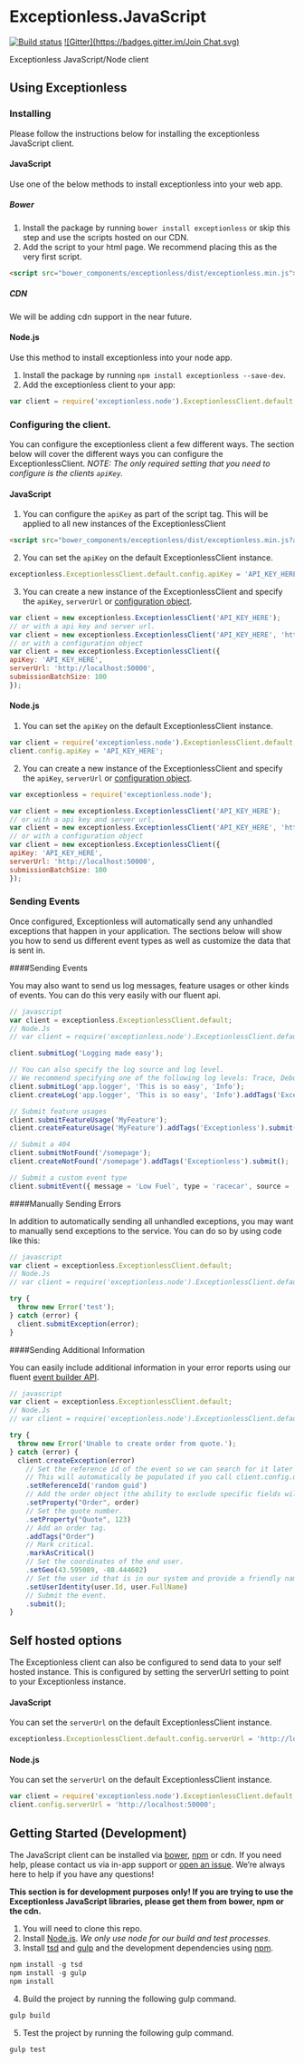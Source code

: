 # Exceptionless.JavaScript
[![Build status](https://ci.appveyor.com/api/projects/status/ahu7u4tvls56wqqu?svg=true)](https://ci.appveyor.com/project/Exceptionless/exceptionless-javascript) [![Gitter](https://badges.gitter.im/Join Chat.svg)](https://gitter.im/exceptionless/Discuss)

Exceptionless JavaScript/Node client

## Using Exceptionless

### Installing

Please follow the instructions below for installing the exceptionless JavaScript client.

#### JavaScript
Use one of the below methods to install exceptionless into your web app.
##### Bower
1. Install the package by running `bower install exceptionless` or skip this step and use the scripts hosted on our CDN.
2. Add the script to your html page. We recommend placing this as the very first script.
```html
<script src="bower_components/exceptionless/dist/exceptionless.min.js"></script>
```

##### CDN
We will be adding cdn support in the near future.

#### Node.js
Use this method to install exceptionless into your node app.
1. Install the package by running `npm install exceptionless --save-dev`.
2. Add the exceptionless client to your app:
```javascript
var client = require('exceptionless.node').ExceptionlessClient.default;
```

### Configuring the client.
You can configure the exceptionless client a few different ways. The section below will cover the different ways you can configure the ExceptionlessClient. _NOTE: The only required setting that you need to configure is the clients `apiKey`._

#### JavaScript
1. You can configure the `apiKey` as part of the script tag. This will be applied to all new instances of the ExceptionlessClient

  ```html
<script src="bower_components/exceptionless/dist/exceptionless.min.js?apiKey=API_KEY_HERE"></script>
```

2. You can set the `apiKey` on the default ExceptionlessClient instance.

  ```javascript
exceptionless.ExceptionlessClient.default.config.apiKey = 'API_KEY_HERE';
```

3. You can create a new instance of the ExceptionlessClient and specify the `apiKey`, `serverUrl` or [configuration object](https://github.com/exceptionless/Exceptionless.JavaScript/blob/master/src/configuration/IConfigurationSettings.ts).

  ```javascript
var client = new exceptionless.ExceptionlessClient('API_KEY_HERE');
// or with a api key and server url.
var client = new exceptionless.ExceptionlessClient('API_KEY_HERE', 'http://localhost:50000');
// or with a configuration object
var client = new exceptionless.ExceptionlessClient({
  apiKey: 'API_KEY_HERE',
  serverUrl: 'http://localhost:50000',
  submissionBatchSize: 100
});
```

#### Node.js
1. You can set the `apiKey` on the default ExceptionlessClient instance.

  ```javascript
var client = require('exceptionless.node').ExceptionlessClient.default;
client.config.apiKey = 'API_KEY_HERE';
```

2. You can create a new instance of the ExceptionlessClient and specify the `apiKey`, `serverUrl` or [configuration object](https://github.com/exceptionless/Exceptionless.JavaScript/blob/master/src/configuration/IConfigurationSettings.ts).

  ```javascript
var exceptionless = require('exceptionless.node');

var client = new exceptionless.ExceptionlessClient('API_KEY_HERE');
// or with a api key and server url.
var client = new exceptionless.ExceptionlessClient('API_KEY_HERE', 'http://localhost:50000');
// or with a configuration object
var client = new exceptionless.ExceptionlessClient({
  apiKey: 'API_KEY_HERE',
  serverUrl: 'http://localhost:50000',
  submissionBatchSize: 100
});
```

### Sending Events
Once configured, Exceptionless will automatically send any unhandled exceptions that happen in your application. The sections below will show you how to send us different event types as well as customize the data that is sent in.

####Sending Events

You may also want to send us log messages, feature usages or other kinds of events. You can do this very easily with our fluent api.

```javascript
// javascript
var client = exceptionless.ExceptionlessClient.default;
// Node.Js
// var client = require('exceptionless.node').ExceptionlessClient.default;

client.submitLog('Logging made easy');

// You can also specify the log source and log level.
// We recommend specifying one of the following log levels: Trace, Debug, Info, Warn, Error
client.submitLog('app.logger', 'This is so easy', 'Info');
client.createLog('app.logger', 'This is so easy', 'Info').addTags('Exceptionless').submit();

// Submit feature usages
client.submitFeatureUsage('MyFeature');
client.createFeatureUsage('MyFeature').addTags('Exceptionless').submit();

// Submit a 404
client.submitNotFound('/somepage');
client.createNotFound('/somepage').addTags('Exceptionless').submit();

// Submit a custom event type
client.submitEvent({ message = 'Low Fuel', type = 'racecar', source = 'Fuel System' });
```
####Manually Sending Errors

In addition to automatically sending all unhandled exceptions, you may want to manually send exceptions to the service. You can do so by using code like this:

```javascript
// javascript
var client = exceptionless.ExceptionlessClient.default;
// Node.Js
// var client = require('exceptionless.node').ExceptionlessClient.default;

try {
  throw new Error('test');
} catch (error) {
  client.submitException(error);
}
```

####Sending Additional Information

You can easily include additional information in your error reports using our fluent [event builder API](https://github.com/exceptionless/Exceptionless.JavaScript/blob/master/src/EventBuilder.ts).
```javascript
// javascript
var client = exceptionless.ExceptionlessClient.default;
// Node.Js
// var client = require('exceptionless.node').ExceptionlessClient.default;

try {
  throw new Error('Unable to create order from quote.');
} catch (error) {
  client.createException(error)
    // Set the reference id of the event so we can search for it later (reference:id).
    // This will automatically be populated if you call client.config.useReferenceIds();
    .setReferenceId('random guid')
    // Add the order object (the ability to exclude specific fields will be coming in a future version).
    .setProperty("Order", order)
    // Set the quote number.
    .setProperty("Quote", 123)
    // Add an order tag.
    .addTags("Order")
    // Mark critical.
    .markAsCritical()
    // Set the coordinates of the end user.
    .setGeo(43.595089, -88.444602)
    // Set the user id that is in our system and provide a friendly name.
    .setUserIdentity(user.Id, user.FullName)
    // Submit the event.
    .submit();
}
```

## Self hosted options

The Exceptionless client can also be configured to send data to your self hosted instance. This is configured by setting the serverUrl setting to point to your Exceptionless instance.

#### JavaScript
You can set the `serverUrl` on the default ExceptionlessClient instance.
```javascript
exceptionless.ExceptionlessClient.default.config.serverUrl = 'http://localhost:50000';
```

#### Node.js
You can set the `serverUrl` on the default ExceptionlessClient instance.
```javascript
var client = require('exceptionless.node').ExceptionlessClient.default;
client.config.serverUrl = 'http://localhost:50000';
```

## Getting Started (Development)

The JavaScript client can be installed via [bower](http://bower.io/search/?q=exceptionless), [npm](https://www.npmjs.com/package/exceptionless) or cdn. If you need help, please contact us via in-app support or [open an issue](https://github.com/exceptionless/Exceptionless.JavaScript/issues/new). We’re always here to help if you have any questions!

**This section is for development purposes only! If you are trying to use the Exceptionless JavaScript libraries, please get them from bower, npm or the cdn.**

1. You will need to clone this repo.
2. Install [Node.js](https://nodejs.org). _We only use node for our build and test processes._
3. Install [tsd](https://github.com/DefinitelyTyped/tsd) and [gulp](http://gulpjs.com) and the development dependencies using [npm](https://www.npmjs.com).
```javascript
npm install -g tsd
npm install -g gulp
npm install
```
4. Build the project by running the following gulp command.
```javascript
gulp build
```
5. Test the project by running the following gulp command.
```javascript
gulp test
```
